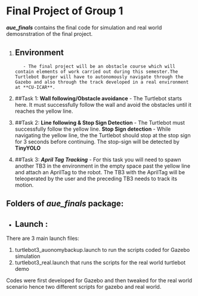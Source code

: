 # Final Project of Group 1 

***aue_finals*** contains the final code for simulation and real world demosnstration of the final project.

1.  ## Environment

           - The final project will be an obstacle course which will contain elements of work carried out during this semester.The Turtlebot Burger will have to autonomously navigate through the Gazebo and also through the track developed in a real environment at **CU-ICAR**.

2.  ##Task 1: **Wall following/Obstacle avoidance** -  The Turtlebot starts here. It must successfully follow the wall and avoid the obstacles until it reaches the yellow line.
3.  ##Task 2: **Line following & Stop Sign Detection** - The Turtlebot must successfully follow the yellow line.
            **Stop Sign detection** - While navigating the yellow line, the the Turtlebot should stop at the stop sign for 3 seconds before continuing. The stop-sign will be detected by **TinyYOLO**
4.  ##Task 3: ***April Tag Tracking*** - For this task you will need to spawn another TB3 in the environment in the empty space past the yellow line and attach an AprilTag to the robot. The TB3 with the AprilTag  will be teleoperated by the user and the preceding TB3 needs to track its motion.


## Folders of ***aue_finals*** package:
  - ## Launch : 




There are 3 main launch files:
1) turtlebot3_auonomybackup.launch to run the scripts coded for Gazebo simulation
2) turtlebot3_real.launch that runs the scripts for the real world turtlebot demo

Codes were first developed for Gazebo and then tweaked for the real world scenario hence two different scripts for gazebo and real world.
